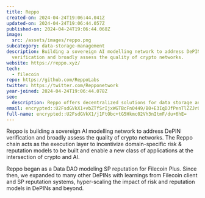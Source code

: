 ```yaml
---
title: Reppo
created-on: 2024-04-24T19:06:44.041Z
updated-on: 2024-04-24T19:06:44.057Z
published-on: 2024-04-24T19:06:44.068Z
image:
  src: /assets/images/reppo.png
subcategory: data-storage-management
description: Building a sovereign AI modelling network to address DePIN
  verification and broadly assess the quality of crypto networks.
website: https://reppo.xyz/
tech:
  - filecoin
repo: https://github.com/ReppoLabs
twitter: https://twitter.com/Repponetwork
year-joined: 2024-04-24T19:06:44.078Z
seo:
  description: Reppo offers decentralized solutions for data storage and management.
email: encrypted::U2FsdGVkX1+vbZTfSrIjxWGTBcFnO449/B0+E3IqDJfPenTlZZJr0GoNKnJ6BCA9
full-name: encrypted::U2FsdGVkX1/j1FtObc+tG5Hkmc02Vh3nItmF/du+6hE=
---
```


Reppo is building a sovereign AI modelling network to address DePIN verification and broadly assess the quality of crypto networks. The Reppo chain acts as the execution layer to incentivize domain-specific risk & reputation models to be built and enable a new class of applications at the intersection of crypto and AI.

Reppo began as a Data DAO modeling SP reputation for Filecoin Plus. Since then, we expanded to many other DePINs with learnings from Filecoin client and SP reputation systems, hyper-scaling the impact of risk and reputation models in DePINs and beyond.
